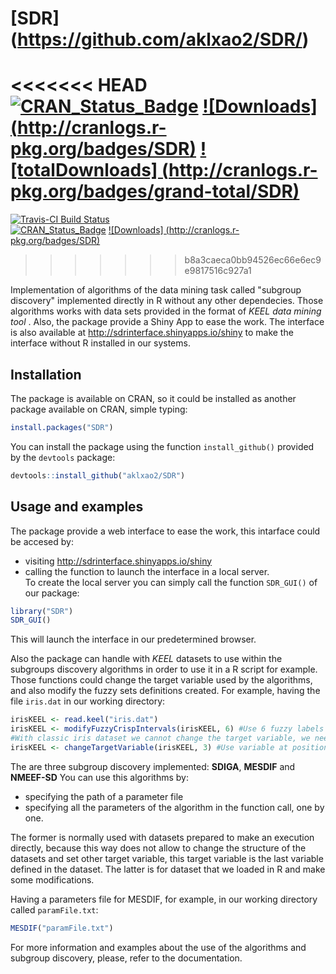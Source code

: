 [SDR] (https://github.com/aklxao2/SDR/) 
====

<<<<<<< HEAD
[![CRAN_Status_Badge](http://www.r-pkg.org/badges/version/SDR)](https://cran.r-project.org/web/packages/SDR/index.html)
[![Downloads] (http://cranlogs.r-pkg.org/badges/SDR)](https://cran.rstudio.com/web/packages/SDR/index.html)
[![totalDownloads] (http://cranlogs.r-pkg.org/badges/grand-total/SDR)](https://cran.rstudio.com/web/packages/SDR/index.html)
=======
[![Travis-CI Build Status](https://travis-ci.org/aklxao2/SDR.svg?branch=master)](https://travis-ci.org/aklxao2/SDR)  
[![CRAN_Status_Badge](http://www.r-pkg.org/badges/version/SDR)](https://cran.r-project.org/web/packages/SDR/index.html)
[![Downloads] (http://cranlogs.r-pkg.org/badges/SDR)](https://cran.rstudio.com/web/packages/SDR/index.html)
>>>>>>> b8a3caeca0bb94526ec66e6ec9e9817516c927a1

Implementation of algorithms of the data mining task called "subgroup discovery" implemented directly in R without any other dependecies.
Those algorithms works with data sets provided in the format of _KEEL data mining tool_ . Also, the package provide a Shiny App to ease the work.
The interface is also available at http://sdrinterface.shinyapps.io/shiny to make the interface without R installed in our systems.

## Installation

The package is available on CRAN, so it could be installed as another package available on CRAN, simple typing:
```R
install.packages("SDR")
```

You can install the package using the function `install_github()` provided by the `devtools` package:  

```R
devtools::install_github("aklxao2/SDR")
```

## Usage and examples

The package provide a web interface to ease the work, this intarface could be accesed by:
* visiting http://sdrinterface.shinyapps.io/shiny
* calling the function to launch the interface in a local server.  
To create the local server you can simply call the function `SDR_GUI()` of our package:  
```R
library("SDR")
SDR_GUI()
```

This will launch the interface in our predetermined browser. 

Also the package can handle with _KEEL_ datasets to use within the subgroups discovery algorithms in order to use it in a R script for example. 
Those functions could change the target variable used by the algorithms, and also modify the fuzzy sets definitions created. For example, having the file `iris.dat` in our working directory:
```R
irisKEEL <- read.keel("iris.dat")
irisKEEL <- modifyFuzzyCrispIntervals(irisKEEL, 6) #Use 6 fuzzy labels 
#With classic iris dataset we cannot change the target variable, we need a categorical one. So, this function throws an error with this dataset
irisKEEL <- changeTargetVariable(irisKEEL, 3) #Use variable at position 3 as target variable.
```

The are three subgroup discovery implemented: __SDIGA__, __MESDIF__ and __NMEEF-SD__ You can use this algorithms by:
* specifying the path of a parameter file 
* specifying all the parameters of the algorithm in the function call, one by one.  

The former is normally used with datasets prepared to make an execution directly, because this way does not allow to change the structure of the datasets and set other target variable, this target variable is the last variable defined in the dataset.
The latter is for dataset that we loaded in R and make some modifications.

Having a parameters file for MESDIF, for example, in our working directory called `paramFile.txt`:
```R
MESDIF("paramFile.txt")
``` 
For more information and examples about the use of the algorithms and subgroup discovery, please, refer to the documentation.
